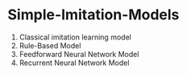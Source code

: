 # Simple-Imitation-Models
1. Classical imitation learning model
2. Rule-Based Model
3. Feedforward Neural Network Model
4. Recurrent Neural Network Model
